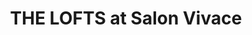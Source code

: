 ---
title: "THE LOFTS at Salon Vivace"
url: /mansfield/the-lofts-at-salon-vivace/
shop: Kosmetik
---